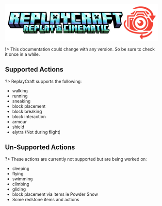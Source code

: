 <img src="Media\logo.webp" alt="ReplayCraft">

!> This documentation could change with any version. So be sure to check it once in a while.
## Supported Actions
?> ReplayCraft supports the following:
- walking
- running
- sneaking 
- block placement
- block breaking
- block interaction
- armour
- shield
- elytra (Not during flight)

## Un-Supported Actions
?> These actions are currently not supported but are being worked on:
- sleeping
- flying 
- swimming
- climbing
- gliding
- block placement via items ie Powder Snow
- Some redstone items and actions 
